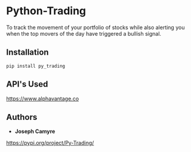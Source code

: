 # Python-Trading
To track the movement of your portfolio of stocks while also alerting you when the top movers of the day have triggered a bullish signal. 

## Installation
```
pip install py_trading
```

## API's Used
https://www.alphavantage.co

## Authors

* **Joseph Camyre**

https://pypi.org/project/Py-Trading/


